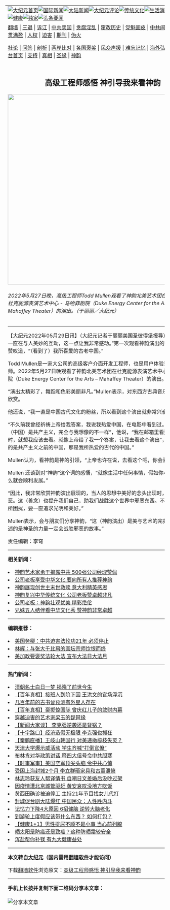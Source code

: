 <a name="1" id="1" target="_blank"></a><span id="1"></span>
<table align=center border="0"><tr><td colspan="2" VALIGN=TOP><a href="https://github.com/ogdnsh3161/djy/blob/master/gb/nf1351518.md#1"><img src="https://raw.githubusercontent.com/ogdnsh3161/www/master/t/djy/1.jpg" title="大纪元首页" alt="大纪元首页"></a><a href="https://github.com/ogdnsh3161/djy/blob/master/gb/n24hr.md#1"><img src="https://raw.githubusercontent.com/ogdnsh3161/www/master/t/djy/3.jpg" title="国际新闻" alt="国际新闻"></a><a href="https://github.com/ogdnsh3161/djy/blob/master/gb/nsc413.md#1"><img src="https://raw.githubusercontent.com/ogdnsh3161/www/master/t/djy/4.jpg" title="大陆新闻" alt="大陆新闻"></a><a href="https://github.com/ogdnsh3161/djy/blob/master/gb/news392.md#1"><img src="https://raw.githubusercontent.com/ogdnsh3161/www/master/t/djy/5.jpg" title="大纪元评论" alt="大纪元评论"></a><a href="https://github.com/ogdnsh3161/djy/blob/master/gb/news2007.md#1"><img src="https://raw.githubusercontent.com/ogdnsh3161/www/master/t/djy/6.jpg" title="传统文化" alt="传统文化"></a><a href="https://github.com/ogdnsh3161/djy/blob/master/gb/news2008.md#1"><img src="https://raw.githubusercontent.com/ogdnsh3161/www/master/t/djy/7.jpg" title="生活消费" alt="生活消费"></a><a href="https://github.com/ogdnsh3161/djy/blob/master/gb/ncyule.md#1"><img src="https://raw.githubusercontent.com/ogdnsh3161/www/master/t/djy/8.jpg" title="娱乐休闲" alt="娱乐休闲"></a><a href="https://github.com/ogdnsh3161/djy/blob/master/gb/nsc1002.md#1"><img src="https://raw.githubusercontent.com/ogdnsh3161/www/master/t/djy/9.jpg" title="健康" alt="健康"></a><a href="https://github.com/ogdnsh3161/djy/blob/master/gb/nf6092.md#1"><img src="https://raw.githubusercontent.com/ogdnsh3161/www/master/t/djy/10a.jpg" title="独家" alt="独家"></a><a href="https://github.com/ogdnsh3161/djy/blob/master/gb/nf4514.md#1"><img src="https://raw.githubusercontent.com/ogdnsh3161/www/master/t/djy/12a.jpg" title="头条要闻" alt="头条要闻"></a></td></tr>
<tr><td colspan="2" VALIGN=TOP><a target="_blank" href="https://github.com/ogdnsh3161/www/blob/master/README.md?zsrh#1">翻墙</a> | <a target="_blank" href="https://github.com/ogdnsh3161/djy/blob/master/gb/nf5657.md#1">三退</a> | <a target="_blank" href="https://github.com/ogdnsh3161/djy/blob/master/gb/nf6124.md#1">诉江</a> | <a target="_blank" href="https://github.com/ogdnsh3161/djy/blob/master/gb/nf1176117.md#1">中共卖国</a> | <a target="_blank" href="https://github.com/ogdnsh3161/djy/blob/master/gb/nf5773.md#1">贪腐淫乱</a> | <a target="_blank" href="https://github.com/ogdnsh3161/djy/blob/master/gb/nf1176115.md#1">窜改历史</a> | <a target="_blank" href="https://github.com/ogdnsh3161/djy/blob/master/gb/nf1176107.md#1">党魁画皮</a> | <a target="_blank" href="https://github.com/ogdnsh3161/djy/blob/master/gb/nf1320400.md#1">中共间谍</a> | <a target="_blank" href="https://github.com/ogdnsh3161/djy/blob/master/gb/nf1176114.md#1">破坏传统</a> | <a target="_blank" href="https://github.com/ogdnsh3161/ntdtv/blob/master/gb/prog447_1.md#1">恶贯满盈</a> | <a target="_blank" href="https://github.com/ogdnsh3161/djy/blob/master/gb/ncid278.md#1">人权</a> | <a target="_blank" href="https://github.com/ogdnsh3161/djy/blob/master/gb/nf1176111.md#1">迫害</a> | <a target="_blank" href="https://gitlab.com/szzdlab/mh-qikan/blob/master/README.md#1">期刊</a> | <a target="_blank" href="https://github.com/ogdnsh3161/djy/blob/master/gb/nf5562.md#1">伪火</a></p><p><a target="_blank" href="https://github.com/ogdnsh3161/djy/blob/master/gb/9p.md#1">社论</a> | <a target="_blank" href="https://github.com/ogdnsh3161/djy/blob/master/gb/nf4378.md#1">问答</a> | <a target="_blank" href="https://github.com/ogdnsh3161/djy/blob/master/gb/nf5792.md#1">剖析</a> | <a target="_blank" href="https://github.com/ogdnsh3161/djy/blob/master/gb/nf5735.md#1">两岸比对</a> | <a target="_blank" href="https://github.com/ogdnsh3161/djy/blob/master/gb/nf6119.md#1">各国褒奖</a> | <a target="_blank" href="https://github.com/ogdnsh3161/djy/blob/master/gb/nf6120.md#1">民众声援</a> | <a target="_blank" href="https://github.com/ogdnsh3161/djy/blob/master/gb/nf1188594.md#1">难忘记忆</a> | <a target="_blank" href="https://github.com/ogdnsh3161/djy/blob/master/gb/nf3180.md#1">海外弘传</a> | <a target="_blank" href="https://github.com/ogdnsh3161/djy/blob/master/gb/nf5410.md#1">万人上访</a> | <a target="_blank" href="https://github.com/ogdnsh3161/www/blob/master/README.md?zsrh#1">平台首页</a> | <a target="_blank" href="https://github.com/ogdnsh3161/djy/blob/master/gb/nf4386.md#1">支持</a> | <a target="_blank" href="https://github.com/ogdnsh3161/djy/blob/master/gb/nf4389.md#1">真相</a> | <a target="_blank" href="https://github.com/ogdnsh3161/djy/blob/master/gb/nf5790.md#1">圣缘</a> | <a target="_blank" href="https://github.com/ogdnsh3161/djy/blob/master/gb/nf4786.md#1">神韵</a></td></tr>
<tr><td VALIGN=TOP width="626"><h2 align=center>高级工程师感悟 神引导我来看神韵</h2>
<img width="600" src="https://i.epochtimes.com/assets/uploads/2022/05/id13747561-2205272316541886-600x400.jpg" />
<h6>2022年5月27日晚，高级工程师Todd Mullen观看了神韵北美艺术团在美国圣彼得堡杜克能源表演艺术中心 - 马哈菲剧院（Duke Energy Center for the Arts – Mahaffey Theater）的演出。（于丽丽／大纪元）
</h6>
<hr>
	<p>【大纪元2022年05月29日讯】（大纪元记者于丽丽美国圣彼得堡报导）“（感到）神一直在与人美妙的互动，这一点让我非常感动。”第一次观看<ahref="https://github.com/ogdnsh3161/djy/blob/master/gb/tag/%E7%A5%9E%E9%9F%B5.md#1">神韵</a>演出的Todd Mullen赞叹道，“（看到了）我所喜爱的古老中国。”</p>
<p>Todd Mullen是一家大公司的高级客户介面开发工程师，也是用户体验设计师和架构师。2022年5月27日晚观看了<ahref="https://github.com/ogdnsh3161/djy/blob/master/gb/tag/%E7%A5%9E%E9%9F%B5.md#1">神韵</a>北美艺术团在杜克能源表演艺术中心 &#8211; 马哈菲剧院（Duke Energy Center for the Arts – Mahaffey Theater）的演出。</p>
<p>“演出太精彩了，舞蹈和色彩美丽非凡。”Mullen表示，对东西方古典<ahref="https://github.com/ogdnsh3161/djy/blob/master/gb/tag/%E9%9F%B3%E4%B9%90.md#1">音乐</a>的合璧尤为欣赏。</p>
<p>他还说，“我一直是中国古代文化的粉丝，所以看到这个演出就非常兴奋。”</p>
<p>“不久前我曾经祈祷上帝给我答案，我说我热爱中国，在电影中看到过。但我发现，（中国）是共产主义，完全与我想像的不一样”，他说，“我在邮箱里看到神韵的广告时，就想我应该去看。就像上帝给了我一个答案，让我去看这个演出”，“（神韵）介绍的是共产主义之前的中国，那是我所热爱的古代的中国。”</p>
<p>Mullen认为，看神韵是神的引领，“上帝也许在说，去看这个吧，你会喜欢的。”</p>
<p>Mullen 还谈到对“神韵”这个词的感悟，“就像生活中任何事情，假如你与神同在，那么就会顺利发展。”</p>
<p>“因此，我非常欣赏神韵演出展现的，当人的思想中美好的念头出现时，就能战胜邪恶。这（善念）也提升我们自己，助我们战胜这个世界中邪恶东西。不要被任何坏事所困扰，要一直追求光明和美好。”</p>
<p>Mullen表示，会与朋友们分享神韵，“这（神韵演出）是美与艺术的完美融合。他讲述的是神圣的力量一定会战胜邪恶的故事。”</p>
<p>责任编辑：李穹</p>
	
<hr>


<strong>相关新闻：</strong>
<li><a href="https://github.com/ogdnsh3161/djy/blob/master/gb/22/5/28/n13747226.md#1">神韵艺术家勇于揭露中共 500强公司经理赞佩</a></li>
<li><a href="https://github.com/ogdnsh3161/djy/blob/master/gb/22/5/28/n13747232.md#1">公司老板享受中华文化 要向所有人推荐神韵</a></li>
<li><a href="https://github.com/ogdnsh3161/djy/blob/master/gb/22/5/28/n13747236.md#1">神韵展现创世主末世救赎 意大利精英感恩</a></li>
<li><a href="https://github.com/ogdnsh3161/djy/blob/master/gb/22/5/28/n13747254.md#1">神韵复兴中华传统文化 公司老板赞卓越非凡</a></li>
<li><a href="https://github.com/ogdnsh3161/djy/blob/master/gb/22/5/28/n13747257.md#1">公司老板：神韵壮观优美 精彩绝伦</a></li>
<li><a href="https://github.com/ogdnsh3161/djy/blob/master/gb/22/5/28/n13747264.md#1">兄妹五人结伴看中华文化秀 赞神韵非常卓越</a></li>
<hr>


<strong>编辑推荐：</strong>
<li><a href="https://github.com/ychojm359/ntdtv/blob/master/gb/2020/07/20/a102898210.md#1" target="_blank">美国务卿：中共迫害法轮功21年 必须停止</a> </li><li><a href="https://github.com/tsiac2612/djy/blob/master/gb/19/2/2/n11020634.md#1" target="_blank">林辉：与张大千比肩的画坛宗师饮恨而终</a></li><li><a href="https://github.com/tsiac2612/djy/blob/master/gb/19/5/8/n11242880.md#1" target="_blank">美加政要褒奖法轮大法 宣布大法日大法月</a></li>
<hr>

<strong>热门新闻：</strong>
<li><a href="https://github.com/ogdnsh3161/djy/blob/master/gb/22/5/18/n13740183.md#1">清朝名士白日一梦 揭晓了前世今生</a></li>
<li><a href="https://github.com/ogdnsh3161/djy/blob/master/gb/22/1/14/n13505150.md#1">【百年真相】接班人到阶下囚 王洪文的官场浮沉</a></li>
<li><a href="https://github.com/ogdnsh3161/djy/blob/master/gb/22/5/23/n13743164.md#1">几百年前的古书曾预测有外星人存在</a></li>
<li><a href="https://github.com/ogdnsh3161/djy/blob/master/gb/22/5/5/n13727463.md#1">【百年真相】豪掷惊国际 曾庆红儿子的敛财内幕</a></li>
<li><a href="https://github.com/ogdnsh3161/djy/blob/master/gb/22/5/20/n13741726.md#1">穿越迫害的艺术家梁玉的琵琶缘</a></li>
<li><a href="https://github.com/ogdnsh3161/djy/blob/master/gb/22/5/27/n13746781.md#1">【新闻大家谈】 李克强逆袭还是背锅？</a></li>
<li><a href="https://github.com/ogdnsh3161/djy/blob/master/gb/22/5/27/n13746782.md#1">【十字路口】经济造假无极限 李克强也抓狂</a></li>
<li><a href="https://github.com/ogdnsh3161/djy/blob/master/gb/22/5/27/n13746999.md#1">【秦鹏直播】王岐山韩国行 对美递橄榄枝失灵？</a></li>
<li><a href="https://github.com/ogdnsh3161/djy/blob/master/gb/22/5/26/n13746187.md#1">天津大学爆示威活动 学生齐喊“打倒官僚”</a></li>
<li><a href="https://github.com/ogdnsh3161/djy/blob/master/gb/22/5/26/n13746116.md#1">布林肯对华政策讲话 释四大信号令中共胆寒</a></li>
<li><a href="https://github.com/ogdnsh3161/djy/blob/master/gb/22/5/25/n13745220.md#1">【时事军事】美国空军顶尖头脑 令中共心惊</a></li>
<li><a href="https://github.com/ogdnsh3161/djy/blob/master/gb/22/5/27/n13747007.md#1">受困上海封城2个月 李立群砸家具和古董泄愤</a></li>
<li><a href="https://github.com/ogdnsh3161/djy/blob/master/gb/22/5/26/n13746161.md#1">林志玲获友人帮译情书 自嘲日文差婚后没吵过架</a></li>
<li><a href="https://github.com/ogdnsh3161/djy/blob/master/gb/22/5/25/n13745265.md#1">因疫情遭北京城管驱赶 黄安哀叹没地方吃饭</a></li>
<li><a href="https://github.com/ogdnsh3161/djy/blob/master/gb/22/5/26/n13745607.md#1">黄西田确诊被迫停工 主持21年节目找女儿代打</a></li>
<li><a href="https://github.com/ogdnsh3161/djy/blob/master/gb/22/5/26/n13746030.md#1">封城促台剧大陆爆红 中国民众：人性胜内斗</a></li>
<li><a href="https://github.com/ogdnsh3161/djy/blob/master/gb/22/5/24/n13743989.md#1">记忆力下降4大原因 6招健脑 逆转大脑老化</a></li>
<li><a href="https://github.com/ogdnsh3161/djy/blob/master/gb/22/5/26/n13745578.md#1">到游轮上度假应该带什么东西？ 如何打包？</a></li>
<li><a href="https://github.com/ogdnsh3161/djy/blob/master/gb/22/5/18/n13740214.md#1">【健康1+1】男性排尿不顺不是小事 当心前列腺</a></li>
<li><a href="https://github.com/ogdnsh3161/djy/blob/master/gb/22/5/22/n13742866.md#1">晒太阳是防癌还是致癌？这种防晒霜较安全</a></li>
<li><a href="https://github.com/ogdnsh3161/djy/blob/master/gb/22/5/22/n13742885.md#1">泻盐帮你补镁 有九大健康益处</a></li>
<hr>

<strong>本文转自<a href="https://www.epochtimes.com">大纪元</a>（国内需用<a href="https://github.com/ogdnsh3161/www/blob/master/README.md#8">翻墙软件</a>才能访问）</strong><p>下载<a href="https://github.com/ogdnsh3161/www/blob/master/README.md#8">翻墙软件</a>浏览原文：<a href="https://www.epochtimes.com/gb/22/5/28/n13747560.htm">高级工程师感悟 神引导我来看神韵</a></p><hr>

<strong>手机上长按并复制下面二维码分享本文章：</strong><br><br><img src="https://chart.apis.google.com/chart?cht=qr&chs=240x240&choe=UTF-8&chld=M|2&chl=https://github.com/ogdnsh3161/djy/blob/master/gb/22/5/28/n13747560.md%231" title="分享本文章"></td><td VALIGN=TOP><a href="https://github.com/ogdnsh3161/djy/blob/master/gb/16/1/21/n4622075.md?dfh#1" target="_blank"><img src="https://raw.githubusercontent.com/ogdnsh3161/djy/master/gb/300/wei-f1.jpg" title="中共的伪火骗局"  alt="中共的伪火骗局"></a><br><a href="https://github.com/ogdnsh3161/www/blob/master/README.md?dfh#9" target="_blank"><img src="https://raw.githubusercontent.com/ogdnsh3161/djy/master/gb/300/yong-h.jpg" title="永恒的见证"  alt="永恒的见证"></a><br><a href="https://github.com/ogdnsh3161/djy/blob/master/gb/13/9/29/n3974789.md?dfh#1" target="_blank"><img src="https://raw.githubusercontent.com/ogdnsh3161/djy/master/gb/300/shang-lnz.jpg" title="善良女子被中共投男牢"  alt="善良女子被中共投男牢"></a><br><a href="https://github.com/ogdnsh3161/djy/blob/master/gb/16/3/16/n4663449.md?dfh#1" target="_blank"><img src="https://raw.githubusercontent.com/ogdnsh3161/djy/master/gb/300/huo-z3.jpg" title="警卫目击活摘器官"  alt="警卫目击活摘器官"></a><br><a href="https://github.com/ogdnsh3161/djy/blob/master/gb/16/8/7/n8177641.md?dfh#1" target="_blank"><img src="https://raw.githubusercontent.com/ogdnsh3161/djy/master/gb/300/huo-z4.jpg" title="证人描述活摘恐怖"  alt="证人描述活摘恐怖"></a><br><a href="https://github.com/ogdnsh3161/djy/blob/master/gb/10/4/19/n2881569.md?dfh#1" target="_blank"><img src="https://raw.githubusercontent.com/ogdnsh3161/djy/master/gb/300/huo-z1.jpg" title="揭开活摘器官黑幕"  alt="揭开活摘器官黑幕"></a><br><a href="https://github.com/ogdnsh3161/djy/blob/master/gb/10/11/7/n3077476.md?dfh#1" target="_blank"><img src="https://raw.githubusercontent.com/ogdnsh3161/djy/master/gb/300/ma-ks.jpg" title="马克思的成魔之路"  alt="马克思的成魔之路"></a><br><a href="https://github.com/ogdnsh3161/djy/blob/master/gb/14/6/9/n4173977.md?dfh#1" target="_blank"><img src="https://raw.githubusercontent.com/ogdnsh3161/djy/master/gb/300/chang-zs.jpg" title="藏字石 蕴天机"  alt="藏字石 蕴天机"></a><br><a href="https://github.com/ogdnsh3161/djy/blob/master/gb/18/5/10/n10381511.md?dfh#1" target="_blank"><img src="https://raw.githubusercontent.com/ogdnsh3161/djy/master/gb/300/st1.jpg" title="关注三亿人三退"  alt="关注三亿人三退"></a><br><a href="https://github.com/ogdnsh3161/djy/blob/master/gb/18/3/21/n10237682.md?dfh#1" target="_blank"><img src="https://raw.githubusercontent.com/ogdnsh3161/djy/master/gb/300/jie-t.jpg" title="解体中共复兴中华"  alt="解体中共复兴中华"></a><br><a href="https://github.com/ogdnsh3161/djy/blob/master/gb/9/2/9/n2422991.md?dfh#1" target="_blank"><img src="https://raw.githubusercontent.com/ogdnsh3161/djy/master/gb/300/gao-zs.jpg" title="中共迫害良心律师"  alt="中共迫害良心律师"></a><br><a href="https://github.com/ogdnsh3161/djy/blob/master/gb/18/12/9/n10900044.md?dfh#1" target="_blank"><img src="https://raw.githubusercontent.com/ogdnsh3161/djy/master/gb/300/sj1.jpg" title="三百多万人举报江泽民"  alt="三百多万人举报江泽民"></a><br><a href="https://github.com/ogdnsh3161/djy/blob/master/gb/18/8/28/n10672014.md?dfh#1" target="_blank"><img src="https://raw.githubusercontent.com/ogdnsh3161/djy/master/gb/300/sj2.jpg" title="这些官员为何起诉江泽民"  alt="这些官员为何起诉江泽民"></a><br><a href="https://github.com/ogdnsh3161/djy/blob/master/gb/8/12/18/n2367165.md?dfh#1" target="_blank"><img src="https://raw.githubusercontent.com/ogdnsh3161/djy/master/gb/300/liangan.jpg" title="海峡两岸的强烈对比"  alt="海峡两岸的强烈对比"></a><br><a href="https://github.com/ogdnsh3161/djy/blob/master/gb/15/12/10/n4593139.md?dfh#1" target="_blank"><img src="https://raw.githubusercontent.com/ogdnsh3161/djy/master/gb/300/jia-ndzl.jpg" title="加拿大总理的贺信"  alt="加拿大总理的贺信"></a><br><a href="https://github.com/ogdnsh3161/djy/blob/master/gb/11/6/17/n3289382.md?dfh#1" target="_blank"><img src="https://raw.githubusercontent.com/ogdnsh3161/djy/master/gb/300/xiao-wd.jpg" title="探寻真相兼听则明"  alt="探寻真相兼听则明"></a><br><a href="https://github.com/ogdnsh3161/djy/blob/master/gb/18/10/27/n10812623.md?dfh#1" target="_blank"><img src="https://raw.githubusercontent.com/ogdnsh3161/djy/master/gb/300/yindu.jpg" title="印度媒体报道东方"  alt="印度媒体报道东方"></a><br><a href="https://github.com/ogdnsh3161/djy/blob/master/gb/18/6/9/n10469652.md?dfh#1" target="_blank"><img src="https://raw.githubusercontent.com/ogdnsh3161/djy/master/gb/300/xie-j.jpg" title="不一样的海外校园"  alt="不一样的海外校园"></a><br><a href="https://github.com/ogdnsh3161/djy/blob/master/gb/7/4/5/n1669415.md?dfh#1" target="_blank"><img src="https://raw.githubusercontent.com/ogdnsh3161/djy/master/gb/300/li-up.jpg" title="从大师到徒弟的传奇"  alt="从大师到徒弟的传奇"></a><br><a href="https://github.com/ogdnsh3161/djy/blob/master/gb/17/5/26/n9191512.md?dfh#1" target="_blank"><img src="https://raw.githubusercontent.com/ogdnsh3161/djy/master/gb/300/zfl2.jpg" title="亿万人与东方一本奇书"  alt="亿万人与东方一本奇书"></a><br><a href="https://github.com/ogdnsh3161/djy/blob/master/gb/13/11/27/n4020290.md?dfh#1" target="_blank"><img src="https://raw.githubusercontent.com/ogdnsh3161/djy/master/gb/300/zhen-h.jpg" title="大陆见不到的震撼场面"  alt="大陆见不到的震撼场面"></a><br><a href="https://github.com/ogdnsh3161/djy/blob/master/gb/15/7/17/n4482910.md?dfh#1" target="_blank"><img src="https://raw.githubusercontent.com/ogdnsh3161/djy/master/gb/300/dalu-sk.jpg" title="人心向善 大陆当初盛况"  alt="人心向善 大陆当初盛况"></a><br><a href="https://github.com/ogdnsh3161/djy/blob/master/gb/19/1/5/n10955468.md?dfh#1" target="_blank"><img src="https://raw.githubusercontent.com/ogdnsh3161/djy/master/gb/300/zfl1.jpg" title="追寻真理 这书讲什么"  alt="追寻真理 这书讲什么"></a><br><a href="https://github.com/ogdnsh3161/www/blob/master/README.md?dfh#1" target="_blank"><img src="https://raw.githubusercontent.com/ogdnsh3161/djy/master/gb/300/fq1.jpg" title="下载免费翻墙软件"  alt="下载免费翻墙软件"></a><br></td></tr></table>
